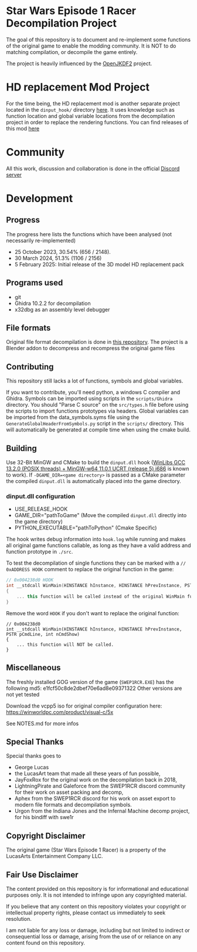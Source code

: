 # Star Wars Episode 1 Racer Decompilation Project

The goal of this repository is to document and re-implement some functions of the original game to enable the modding community.
It is NOT to do matching compilation, or decompile the game entirely.

The project is heavily influenced by the [OpenJKDF2](https://github.com/shinyquagsire23/OpenJKDF2) project.

# HD replacement Mod Project
For the time being, the HD replacement mod is another separate project located in the `dinput_hook/` directory [here](https://github.com/tim-tim707/SW_RACER_RE/tree/master/dinput_hook).
It uses knowledge such as function location and global variable locations from the decompilation project in order to replace the rendering functions.
You can find releases of this mod [here](https://github.com/tim-tim707/SW_RACER_RE/releases)

# Community
All this work, discussion and collaboration is done in the official [Discord server](https://discord.com/servers/star-wars-episode-i-racer-441839750555369474)

# Development
## Progress
The progress here lists the functions which have been analysed (not necessarily re-implemented)
- 25 October 2023, 30.54% (656 / 2148).
- 30 March 2024, 51.3% (1106 / 2156)
- 5 February 2025: Initial release of the 3D model HD replacement pack

## Programs used
- git
- Ghidra 10.2.2 for decompilation
- x32dbg as an assembly level debugger

## File formats
Original file format decompilation is done in [this repository](https://github.com/louriccia/blender-swe1r).
The project is a Blender addon to decompress and recompress the original game files

## Contributing
This repository still lacks a lot of functions, symbols and global variables.

If you want to contribute, you'll need python, a windows C compiler and Ghidra.
Symbols can be imported using scripts in the `scripts/Ghidra` directory. You should "Parse C source" on the `src/types.h` file
before using the scripts to import functions prototypes via headers. Global variables can be imported from the
data\_symbols.syms file using the `GenerateGlobalHeaderFromSymbols.py` script in the `scripts/` directory. This will automatically
be generated at compile time when using the cmake build.

## Building

Use 32-Bit MinGW and CMake to build the `dinput.dll` hook ([WinLibs GCC 13.2.0 (POSIX threads) + MinGW-w64 11.0.1 UCRT (release 5) i686](https://github.com/brechtsanders/winlibs_mingw/releases/tag/13.2.0posix-17.0.6-11.0.1-ucrt-r5) is known to work). If `-DGAME_DIR=<game directory>` is passed as a CMake parameter the compiled `dinput.dll` is automatically placed into the game directory.

### dinput.dll configuration
- USE_RELEASE_HOOK
- GAME_DIR="pathToGame" (Move the compiled `dinput.dll` directly into the game directory)
- PYTHON_EXECUTABLE="pathToPython" (Cmake Specific)

The hook writes debug information into `hook.log` while running and makes all original game functions callable, as long as they have a valid address and function prototype in `./src`.

To test the decompilation of single functions they can be marked with a `// 0xADDRESS HOOK` comment to replace the original function in the game:

```cpp
// 0x004238d0 HOOK
int __stdcall WinMain(HINSTANCE hInstance, HINSTANCE hPrevInstance, PSTR pCmdLine, int nCmdShow)
{
    ... this function will be called instead of the original WinMain function.
}
```

Remove the word `HOOK` if you don't want to replace the original function:

```
// 0x004238d0
int __stdcall WinMain(HINSTANCE hInstance, HINSTANCE hPrevInstance, PSTR pCmdLine, int nCmdShow)
{
    ... this function will NOT be called.
}
```

## Miscellaneous
The freshly installed GOG version of the game (`SWEP1RCR.EXE`) has the following md5: e1fcf50c8de2dbef70e6ad8e09371322
Other versions are not yet tested

Download the vcpp5 iso for original compiler configuration here: https://winworldpc.com/product/visual-c/5x

See NOTES.md for more infos

## Special Thanks
Special thanks goes to
- George Lucas
- the LucasArt team that made all these years of fun possible,
- JayFoxRox for the original work on the decompilation back in 2018,
- LightningPirate and Galeforce from the SWEP1RCR discord community for their work on asset packing and decomp,
- Aphex from the SWEP1RCR discord for his work on asset export to modern file formats and decompilation symbols.
- Urgon from the Indiana Jones and the Infernal Machine decomp project, for his bindiff with swe1r

## Copyright Disclaimer
The original game (Star Wars Episode 1 Racer) is a property of the LucasArts Entertainment Company LLC.

## Fair Use Disclaimer
The content provided on this repository is for informational and educational purposes only. It is not intended to infringe upon any copyrighted material.

If you believe that any content on this repository violates your copyright or intellectual property rights, please contact us immediately to seek resolution.

I am not liable for any loss or damage, including but not limited to indirect or consequential loss or damage, arising from the use of or reliance on any content found on this repository.
